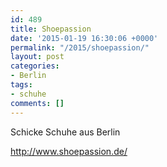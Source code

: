 ```yaml
---
id: 489
title: Shoepassion
date: '2015-01-19 16:30:06 +0000'
permalink: "/2015/shoepassion/"
layout: post
categories:
- Berlin
tags:
- schuhe
comments: []
---
```

Schicke Schuhe aus Berlin

<http://www.shoepassion.de/>